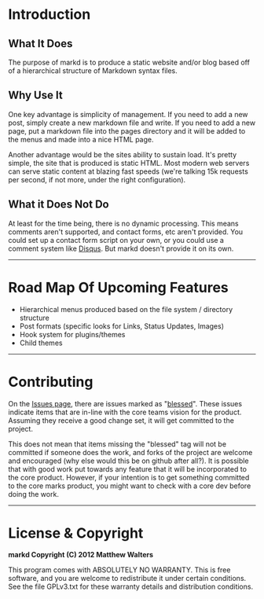 # Introduction
## What It Does
The purpose of markd is to produce a static website and/or blog based off of a hierarchical structure of Markdown syntax files.

## Why Use It
One key advantage is simplicity of management.  If you need to add a new post, simply create a new markdown file and write.  If you need to add a new page, put a markdown file into the pages directory and it will be added to the menus and made into a nice HTML page.

Another advantage would be the sites ability to sustain load.  It's pretty simple, the site that is produced is static HTML.  Most modern web servers can serve static content at blazing fast speeds (we're talking 15k requests per second, if not more, under the right configuration).

## What it Does Not Do
At least for the time being, there is no dynamic processing.  This means comments aren't supported, and contact forms, etc aren't provided.  You could set up a contact form script on your own, or you could use a comment system like [Disqus](http://disqus.com/).  But markd doesn't provide it on its own.

---

# Road Map Of Upcoming Features
* Hierarchical menus produced based on the file system / directory structure
* Post formats (specific looks for Links, Status Updates, Images)
* Hook system for plugins/themes
* Child themes

---

# Contributing
On the [Issues page](https://github.com/mwalters/markd/issues), there are issues marked as "[blessed](https://github.com/mwalters/markd/issues?labels=blessed&sort=created&direction=desc&state=open&page=1)". These issues indicate items that are in-line with the core teams vision for the product. Assuming they receive a good change set, it will get committed to the project.

This does not mean that items missing the "blessed" tag will not be committed if someone does the work, and forks of the project are welcome and encouraged (why else would this be on github after all?). It is possible that with good work put towards any feature that it will be incorporated to the core product. However, if your intention is to get something committed to the core marks product, you might want to check with a core dev before doing the work.

---

# License & Copyright
**markd Copyright (C) 2012  Matthew Walters**

This program comes with ABSOLUTELY NO WARRANTY. This is free software, and you are welcome to redistribute it under certain conditions. See the file GPLv3.txt for these warranty details and distribution conditions.
